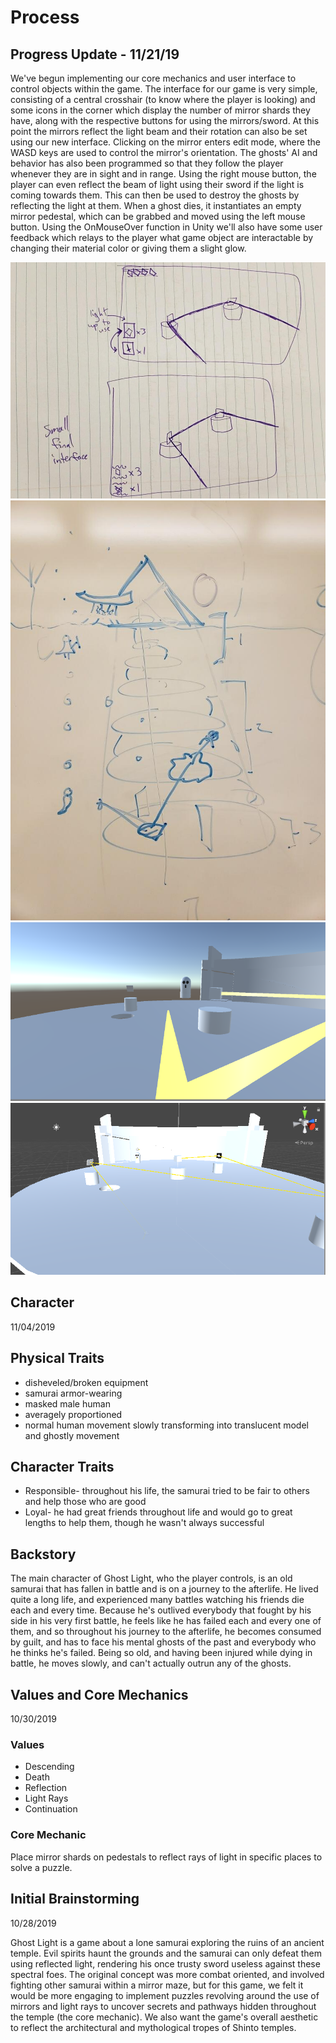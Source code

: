 # Process

## Progress Update - 11/21/19
We've begun implementing our core mechanics and user interface to control objects within the game. The interface for our game is very simple, consisting of a central crosshair (to know where the player is looking) and some icons in the corner which display the number of mirror shards they have, along with the respective buttons for using the mirrors/sword. At this point the mirrors reflect the light beam and their rotation can also be set using our new interface. Clicking on the mirror enters edit mode, where the WASD keys are used to control the mirror's orientation. The ghosts' AI and behavior has also been programmed so that they follow the player whenever they are in sight and in range. Using the right mouse button, the player can even reflect the beam of light using their sword if the light is coming towards them. This can then be used to destroy the ghosts by reflecting the light at them. When a ghost dies, it instantiates an empty mirror pedestal, which can be grabbed and moved using the left mouse button. Using the OnMouseOver function in Unity we'll also have some user feedback which relays to the player what game object are interactable by changing their material color or giving them a slight glow.

![Interface](./-3649246351960453042.jpg)
![Map Sketch](./-5685741152280757890.jpg)
![Sword Reflection](./ghostLight1.PNG)
![Level Prototype](./ghostLight2.PNG)

## Character
11/04/2019  
## Physical Traits
* disheveled/broken equipment
* samurai armor-wearing
* masked male human
* averagely proportioned 
* normal human movement slowly transforming into translucent model and ghostly movement
## Character Traits
* Responsible- throughout his life, the samurai tried to be fair to others and help those who are good
* Loyal- he had great friends throughout life and would go to great lengths to help them, though he wasn't always successful
## Backstory
The main character of Ghost Light, who the player controls, is an old samurai that has fallen in battle and is on a journey to the afterlife. He lived quite a long life, and experienced many battles watching his friends die each and every time. Because he's outlived everybody that fought by his side in his very first battle, he feels like he has failed each and every one of them, and so throughout his journey to the afterlife, he becomes consumed by guilt, and has to face his mental ghosts of the past and everybody who he thinks he's failed. Being so old, and having been injured while dying in battle, he moves slowly, and can't actually outrun any of the ghosts. 

## Values and Core Mechanics
10/30/2019  
### Values
* Descending
* Death
* Reflection
* Light Rays
* Continuation
### Core Mechanic
Place mirror shards on pedestals to reflect rays of light in specific places to solve a puzzle.

## Initial Brainstorming
10/28/2019  

Ghost Light is a game about a lone samurai exploring the ruins of an ancient temple. Evil spirits haunt the grounds and the samurai can only defeat them using reflected light, rendering his once trusty sword useless against these spectral foes. The original concept was more combat oriented, and involved fighting other samurai within a mirror maze, but for this game, we felt it would be more engaging to implement puzzles revolving around the use of mirrors and light rays to uncover secrets and pathways hidden throughout the temple (the core mechanic). We also want the game's overall aesthetic to reflect the architectural and mythological tropes of Shinto temples.
